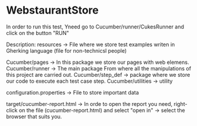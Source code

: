 # WebstaurantStore
In order to run this test, Yneed go to Cucumber/runner/CukesRunner and click on the button "RUN"

Description:
resources -> File where we store test examples writen in Gherking language (file for non-technicsl people)

Cucumber/pages -> In this package we store our pages with web elemens.
Cucumber/runner -> The main package From where all the manipulations of this project are carried out.
Cucumber/step_def -> package where we store our code to execute each test case step.
Cucumber/utilities -> utility

configuration.properties -> File to store important data

target/cucumber-report.html -> In orde to open the report you need, right-click on the file (cucumber-report.html)
and select "open in" -> select the browser that suits you. 

